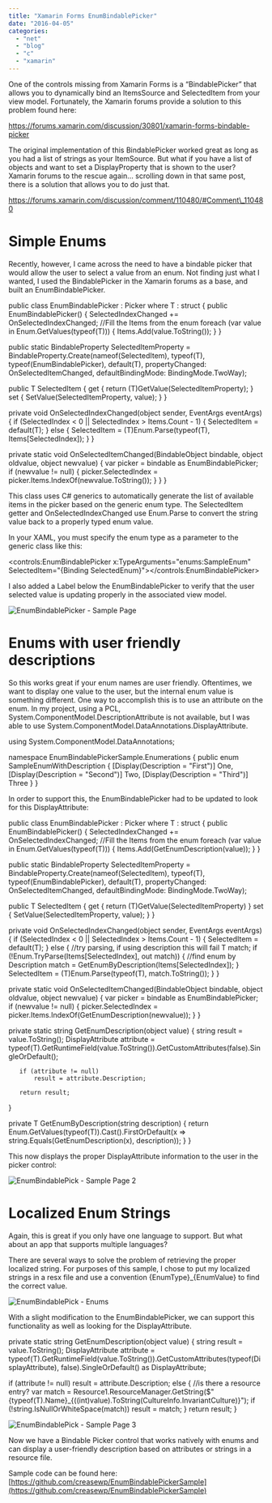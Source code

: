 ```yaml
---
title: "Xamarin Forms EnumBindablePicker"
date: "2016-04-05"
categories: 
  - "net"
  - "blog"
  - "c"
  - "xamarin"
---
```


One of the controls missing from Xamarin Forms is a “BindablePicker” that allows you to dynamically bind an ItemsSource and SelectedItem from your view model. Fortunately, the Xamarin forums provide a solution to this problem found here:

https://forums.xamarin.com/discussion/30801/xamarin-forms-bindable-picker

The original implementation of this BindablePicker worked great as long as you had a list of strings as your ItemSource. But what if you have a list of objects and want to set a DisplayProperty that is shown to the user? Xamarin forums to the rescue again… scrolling down in that same post, there is a solution that allows you to do just that.

https://forums.xamarin.com/discussion/comment/110480/#Comment\_110480

# Simple Enums

Recently, however, I came across the need to have a bindable picker that would allow the user to select a value from an enum. Not finding just what I wanted, I used the BindablePicker in the Xamarin forums as a base, and built an EnumBindablePicker.

public class EnumBindablePicker<T> : Picker where T : struct
{
   public EnumBindablePicker()
   {
       SelectedIndexChanged += OnSelectedIndexChanged;
       //Fill the Items from the enum
       foreach (var value in Enum.GetValues(typeof(T)))
       {
           Items.Add(value.ToString());
       }
   }

   public static BindableProperty SelectedItemProperty = BindableProperty.Create(nameof(SelectedItem), typeof(T), typeof(EnumBindablePicker<T>), default(T), propertyChanged: OnSelectedItemChanged, defaultBindingMode: BindingMode.TwoWay);

   public T SelectedItem
   {
       get
       {
           return (T)GetValue(SelectedItemProperty);
       }
       set
       {
           SetValue(SelectedItemProperty, value);
       }
   }
   
   private void OnSelectedIndexChanged(object sender, EventArgs eventArgs)
   {
       if (SelectedIndex < 0 || SelectedIndex > Items.Count - 1)
       {
           SelectedItem = default(T);
       }
       else
       {
           SelectedItem = (T)Enum.Parse(typeof(T), Items\[SelectedIndex\]);
       }
   }
   
   private static void OnSelectedItemChanged(BindableObject bindable, object oldvalue, object newvalue)
   {
       var picker = bindable as EnumBindablePicker<T>;
       if (newvalue != null)
       {
           picker.SelectedIndex = picker.Items.IndexOf(newvalue.ToString());
       }
   }
}

This class uses C# generics to automatically generate the list of available items in the picker based on the generic enum type. The SelectedItem getter and OnSelectedIndexChanged use Enum.Parse to convert the string value back to a properly typed enum value.

In your XAML, you must specify the enum type as a parameter to the generic class like this:

<ContentPage xmlns="http://xamarin.com/schemas/2014/forms"
	xmlns:x="http://schemas.microsoft.com/winfx/2009/xaml"
	xmlns:controls="clr-namespace:EnumBindablePickerSample.Controls;assembly=EnumBindablePickerSample"
	xmlns:enums="clr-namespace:EnumBindablePickerSample.Enumerations;assembly=EnumBindablePickerSample"
	x:Class="EnumBindablePickerSample.Views.PickerSamplePage"
	Title="Sample Page">
	<StackLayout>
		<controls:EnumBindablePicker x:TypeArguments="enums:SampleEnum" SelectedItem="{Binding SelectedEnum}"></controls:EnumBindablePicker>
		<Label Text="{Binding SelectedEnum}"></Label>
	</StackLayout>
</ContentPage>

I also added a Label below the EnumBindablePicker to verify that the user selected value is updating properly in the associated view model.

![EnumBindablePicker - Sample Page](images/EnumBindablePicker-Sample-Page.png)

# Enums with user friendly descriptions

So this works great if your enum names are user friendly. Oftentimes, we want to display one value to the user, but the internal enum value is something different. One way to accomplish this is to use an attribute on the enum. In my project, using a PCL, System.ComponentModel.DescriptionAttribute is not available, but I was able to use System.ComponentModel.DataAnnotations.DisplayAttribute.

using System.ComponentModel.DataAnnotations;

namespace EnumBindablePickerSample.Enumerations
{
   public enum SampleEnumWithDescription
   {
       \[Display(Description = "First")\]
       One,
       \[Display(Description = "Second")\]
       Two,
       \[Display(Description = "Third")\]
       Three
   }
}

In order to support this, the EnumBindablePicker had to be updated to look for this DisplayAttribute:

public class EnumBindablePicker<T> : Picker where T : struct
{
   public EnumBindablePicker()
   {
       SelectedIndexChanged += OnSelectedIndexChanged;
       //Fill the Items from the enum
       foreach (var value in Enum.GetValues(typeof(T)))
       {
           Items.Add(GetEnumDescription(value));
       }
   }
 
   public static BindableProperty SelectedItemProperty = BindableProperty.Create(nameof(SelectedItem), typeof(T), typeof(EnumBindablePicker<T>), default(T), propertyChanged: OnSelectedItemChanged, defaultBindingMode: BindingMode.TwoWay);
 
   public T SelectedItem
   {
       get
       {
           return (T)GetValue(SelectedItemProperty)
       }
       set
       {
           SetValue(SelectedItemProperty, value);
       }
   }
 
   private void OnSelectedIndexChanged(object sender, EventArgs eventArgs)
   {
       if (SelectedIndex < 0 || SelectedIndex > Items.Count - 1)
       {
           SelectedItem = default(T);
       }
       else
       {
           //try parsing, if using description this will fail
           T match;
           if (!Enum.TryParse<T>(Items\[SelectedIndex\], out match))
           {
               //find enum by Description
               match = GetEnumByDescription(Items\[SelectedIndex\]);
           }
           SelectedItem = (T)Enum.Parse(typeof(T), match.ToString());
       }
   }
 
   private static void OnSelectedItemChanged(BindableObject bindable, object oldvalue, object newvalue)
   {
       var picker = bindable as EnumBindablePicker<T>;
       if (newvalue != null)
       {
           picker.SelectedIndex = picker.Items.IndexOf(GetEnumDescription(newvalue));
       }
   }
 
   private static string GetEnumDescription(object value)
   {
       string result = value.ToString();
       DisplayAttribute attribute = typeof(T).GetRuntimeField(value.ToString()).GetCustomAttributes<DisplayAttribute>(false).SingleOrDefault();
 
       if (attribute != null)
           result = attribute.Description;
 
       return result;
   }
 
   private T GetEnumByDescription(string description)
   {
       return Enum.GetValues(typeof(T)).Cast<T>().FirstOrDefault(x => string.Equals(GetEnumDescription(x), description));
   }
}

This now displays the proper DisplayAttribute information to the user in the picker control:

![EnumBindablePick - Sample Page 2](images/EnumBindablePick-Sample-Page-2.png)

# Localized Enum Strings

Again, this is great if you only have one language to support. But what about an app that supports multiple languages?

There are several ways to solve the problem of retrieving the proper localized string. For purposes of this sample, I chose to put my localized strings in a resx file and use a convention {EnumType}\_{EnumValue} to find the correct value.

![EnumBindablePick - Enums](images/EnumBindablePick-Enums.png)

With a slight modification to the EnumBindablePicker, we can support this functionality as well as looking for the DisplayAttribute.

private static string GetEnumDescription(object value)
{
   string result = value.ToString();
   DisplayAttribute attribute = typeof(T).GetRuntimeField(value.ToString()).GetCustomAttributes(typeof(DisplayAttribute), false).SingleOrDefault() as DisplayAttribute;

   if (attribute != null)
       result = attribute.Description;
   else
   {
       //is there a resource entry?
       var match = Resource1.ResourceManager.GetString($"{typeof(T).Name}\_{((int)value).ToString(CultureInfo.InvariantCulture)}");
       if (!string.IsNullOrWhiteSpace(match))
           result = match;
   }
   return result;
}

![EnumBindablePick - Sample Page 3](images/EnumBindablePick-Sample-Page-3.png)

Now we have a Bindable Picker control that works natively with enums and can display a user-friendly description based on attributes or strings in a resource file.

Sample code can be found here: [https://github.com/creasewp/EnumBindablePickerSample](https://github.com/creasewp/EnumBindablePickerSample)
